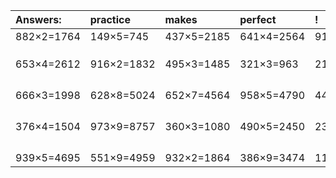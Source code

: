 | Answers: | practice | makes | perfect | ! |
| :--- | :--- | :--- | :--- | :--- |
| 882×2=1764 | 149×5=745 | 437×5=2185 | 641×4=2564 | 919×4=3676 | 
|   |   |   |   |   | 
|   |   |   |   |   | 
|   |   |   |   |   | 
| 653×4=2612 | 916×2=1832 | 495×3=1485 | 321×3=963 | 213×7=1491 | 
|   |   |   |   |   | 
|   |   |   |   |   | 
|   |   |   |   |   | 
|   |   |   |   |   | 
| 666×3=1998 | 628×8=5024 | 652×7=4564 | 958×5=4790 | 442×8=3536 | 
|   |   |   |   |   | 
|   |   |   |   |   | 
|   |   |   |   |   | 
|   |   |   |   |   | 
| 376×4=1504 | 973×9=8757 | 360×3=1080 | 490×5=2450 | 233×5=1165 | 
|   |   |   |   |   | 
|   |   |   |   |   | 
|   |   |   |   |   | 
|   |   |   |   |   | 
| 939×5=4695 | 551×9=4959 | 932×2=1864 | 386×9=3474 | 111×3=333 | 
